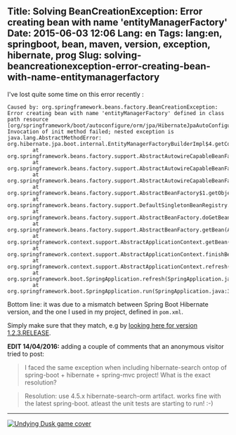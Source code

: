 Title: Solving BeanCreationException: Error creating bean with name 'entityManagerFactory'
Date: 2015-06-03 12:06
Lang: en
Tags: lang:en, springboot, bean, maven, version, exception, hibernate, prog
Slug: solving-beancreationexception-error-creating-bean-with-name-entitymanagerfactory
---
I've lost quite some time on this error recently :

```
Caused by: org.springframework.beans.factory.BeanCreationException: Error creating bean with name 'entityManagerFactory' defined in class path resource [org/springframework/boot/autoconfigure/orm/jpa/HibernateJpaAutoConfiguration.class]: Invocation of init method failed; nested exception is java.lang.AbstractMethodError: org.hibernate.jpa.boot.internal.EntityManagerFactoryBuilderImpl$4.getConfigurationValues()Ljava/util/Map;
        at org.springframework.beans.factory.support.AbstractAutowireCapableBeanFactory.initializeBean(AbstractAutowireCapableBeanFactory.java:1574)
        at org.springframework.beans.factory.support.AbstractAutowireCapableBeanFactory.doCreateBean(AbstractAutowireCapableBeanFactory.java:539)
        at org.springframework.beans.factory.support.AbstractAutowireCapableBeanFactory.createBean(AbstractAutowireCapableBeanFactory.java:476)
        at org.springframework.beans.factory.support.AbstractBeanFactory$1.getObject(AbstractBeanFactory.java:303)
        at org.springframework.beans.factory.support.DefaultSingletonBeanRegistry.getSingleton(DefaultSingletonBeanRegistry.java:230)
        at org.springframework.beans.factory.support.AbstractBeanFactory.doGetBean(AbstractBeanFactory.java:299)
        at org.springframework.beans.factory.support.AbstractBeanFactory.getBean(AbstractBeanFactory.java:194)
        at org.springframework.context.support.AbstractApplicationContext.getBean(AbstractApplicationContext.java:956)
        at org.springframework.context.support.AbstractApplicationContext.finishBeanFactoryInitialization(AbstractApplicationContext.java:747)
        at org.springframework.context.support.AbstractApplicationContext.refresh(AbstractApplicationContext.java:480)
        at org.springframework.boot.SpringApplication.refresh(SpringApplication.java:686)
        at org.springframework.boot.SpringApplication.run(SpringApplication.java:320)
```

Bottom line: it was due to a mismatch between Spring Boot Hibernate version, and the one I used in my project, defined in `pom.xml`.

Simply make sure that they match, e.g by [looking here for version 1.2.3.RELEASE](https://github.com/spring-projects/spring-boot/blob/24a791898c44087943fe8662354f0de1c41cc108/spring-boot-dependencies/pom.xml#L72).

**EDIT 14/04/2016:** adding a couple of comments that an anonymous visitor tried to post:
> I faced the same exception when including hibernate-search ontop of spring-boot + hibernate + spring-mvc project! What is the exact resolution?

> Resolution: use 4.5.x hibernate-search-orm artifact. works fine with the latest spring-boot. atleast the unit tests are starting to run! :-)


---

[![Undying Dusk game cover](https://chezsoi.org/lucas/undying-dusk/cover.png)](https://lucas-c.itch.io/undying-dusk)
